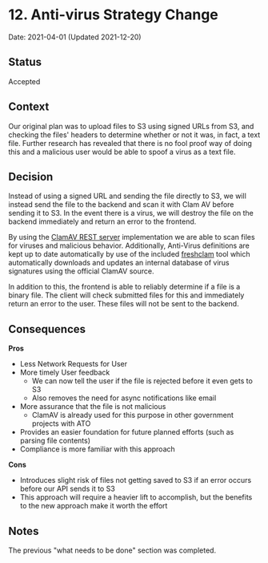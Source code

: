 # 12. Anti-virus Strategy Change

Date: 2021-04-01 (Updated 2021-12-20)

## Status

Accepted

## Context

Our original plan was to upload files to S3 using signed URLs from S3, and checking the files' headers to determine whether or not it was, in fact, a text file. Further research has revealed that there is no fool proof way of doing this and a malicious user would be able to spoof a virus as a text file.

## Decision

Instead of using a signed URL and sending the file directly to S3, we will instead send the file to the backend and scan it with Clam AV before sending it to S3. In the event there is a virus, we will destroy the file on the backend immediately and return an error to the frontend. 

By using the [ClamAV REST server](https://github.com/ajilaag/clamav-rest) implementation we are able to scan files for viruses and malicious behavior. Additionally, Anti-Virus definitions are kept up to date automatically by use of the included [freshclam](https://www.clamav.net/documents/signature-testing-and-management#freshclam) tool which automatically downloads and updates an internal database of virus signatures using the official ClamAV source.

In addition to this, the frontend is able to reliably determine if a file is a binary file. The client will check submitted files for this and immediately return an error to the user. These files will not be sent to the backend.

## Consequences

**Pros**

- Less Network Requests for User
- More timely User feedback
  - We can now tell the user if the file is rejected before it even gets to S3
  - Also removes the need for async notifications like email
- More assurance that the file is not malicious
  - ClamAV is already used for this purpose in other government projects with ATO 
- Provides an easier foundation for future planned efforts (such as parsing file contents)
- Compliance is more familiar with this approach

**Cons**

- Introduces slight risk of files not getting saved to S3 if an error occurs before our API sends it to S3
- This approach will require a heavier lift to accomplish, but the benefits to the new approach make it worth the effort

## Notes

The previous "what needs to be done" section was completed.